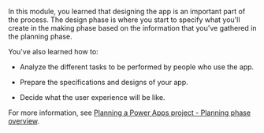 In this module, you learned that designing the app is an important part of the process. The design phase is where you start to specify what you'll create in the making phase based on the information that you've gathered in the planning phase.

You've also learned how to:

-   Analyze the different tasks to be performed by people who use the app.

-   Prepare the specifications and designs of your app.

-   Decide what the user experience will be like.

For more information, see [Planning a Power Apps project - Planning phase overview](/power-apps/guidance/planning/planning-phase/?azure-portal=true).
